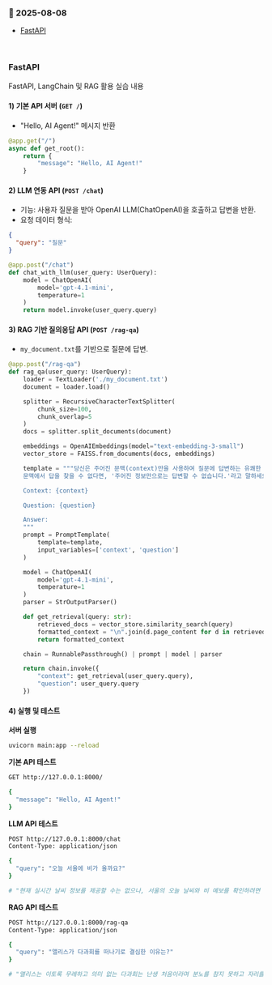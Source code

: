### :link: 2025-08-08
- [FastAPI](#fastapi)
 
&nbsp;
### FastAPI
FastAPI, LangChain 및 RAG 활용 실습 내용

#### 1) 기본 API 서버 (`GET /`)

* "Hello, AI Agent!" 메시지 반환

```python
@app.get("/")
async def get_root():
    return {
        "message": "Hello, AI Agent!"
    }
```

#### 2) LLM 연동 API (`POST /chat`)

* 기능: 사용자 질문을 받아 OpenAI LLM(ChatOpenAI)을 호출하고 답변을 반환.
* 요청 데이터 형식:

```json
{
  "query": "질문"
}
```

```python
@app.post("/chat")
def chat_with_llm(user_query: UserQuery):
    model = ChatOpenAI(
        model='gpt-4.1-mini',
        temperature=1
    )
    return model.invoke(user_query.query)
```

#### 3) RAG 기반 질의응답 API (`POST /rag-qa`)

* `my_document.txt`를 기반으로 질문에 답변.

```python
@app.post("/rag-qa")
def rag_qa(user_query: UserQuery):
    loader = TextLoader('./my_document.txt')
    document = loader.load()

    splitter = RecursiveCharacterTextSplitter(
        chunk_size=100,
        chunk_overlap=5
    )
    docs = splitter.split_documents(document)

    embeddings = OpenAIEmbeddings(model="text-embedding-3-small")
    vector_store = FAISS.from_documents(docs, embeddings)

    template = """당신은 주어진 문맥(context)만을 사용하여 질문에 답변하는 유쾌한 AI 어시스턴트 입니다.
    문맥에서 답을 찾을 수 없다면, '주어진 정보만으로는 답변할 수 없습니다.'라고 말하세요. 절대 내용을 꾸며내지 마세요.

    Context: {context}

    Question: {question}

    Answer:
    """
    prompt = PromptTemplate(
        template=template,
        input_variables=['context', 'question']
    )

    model = ChatOpenAI(
        model='gpt-4.1-mini',
        temperature=1
    )
    parser = StrOutputParser()

    def get_retrieval(query: str):
        retrieved_docs = vector_store.similarity_search(query)
        formatted_context = "\n".join(d.page_content for d in retrieved_docs)
        return formatted_context

    chain = RunnablePassthrough() | prompt | model | parser

    return chain.invoke({
        "context": get_retrieval(user_query.query),
        "question": user_query.query
    })
```

#### 4) 실행 및 테스트

**서버 실행**

```bash
uvicorn main:app --reload
```

**기본 API 테스트**

```zsh
GET http://127.0.0.1:8000/

{
  "message": "Hello, AI Agent!"
}
```

**LLM API 테스트**

```zsh
POST http://127.0.0.1:8000/chat
Content-Type: application/json

{
  "query": "오늘 서울에 비가 올까요?"
}

# "현재 실시간 날씨 정보를 제공할 수는 없으나, 서울의 오늘 날씨와 비 예보를 확인하려면 기상청 웹사이트나 날씨 앱을 참고하는 것을 추천드립니다. 필요하시다면 최신 서울 날씨 예보를 확인할 수 있는 사이트 링크를 안내해 드릴 수도 있습니다."
```

**RAG API 테스트**

```zsh
POST http://127.0.0.1:8000/rag-qa
Content-Type: application/json

{
  "query": "앨리스가 다과회를 떠나기로 결심한 이유는?"
}

# "앨리스는 이토록 무례하고 의미 없는 다과회는 난생 처음이라며 분노를 참지 못하고 자리를 박차고 일어났기 때문에 다과회에서 떠났습니다."
```